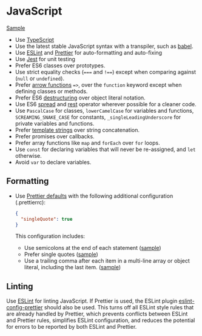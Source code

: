 # JavaScript

[Sample](sample.js)

- Use [TypeScript](/typescript/)
- Use the latest stable JavaScript syntax with a transpiler, such as [babel].
- Use [ESLint] and [Prettier] for auto-formatting and auto-fixing
- Use [Jest] for unit testing
- Prefer ES6 classes over prototypes.
- Use strict equality checks (`===` and `!==`) except when comparing against
  (`null` or `undefined`).
- Prefer [arrow functions] `=>`, over the `function` keyword except when
  defining classes or methods.
- Prefer ES6 [destructuring] over object literal notation.
- Use ES6 [spread] and [rest] operator wherever possible for a cleaner code.
- Use `PascalCase` for classes, `lowerCamelCase` for variables and functions,
  `SCREAMING_SNAKE_CASE` for constants, `_singleLeadingUnderscore` for private
  variables and functions.
- Prefer [template strings] over string concatenation.
- Prefer promises over callbacks.
- Prefer array functions like `map` and `forEach` over `for` loops.
- Use `const` for declaring variables that will never be re-assigned, and `let`
  otherwise.
- Avoid `var` to declare variables.
  
## Formatting

- Use [Prettier defaults](https://prettier.io/docs/en/options.html) with the following additional configuration (.prettierrc):

	```json
	{
	  "singleQuote": true
	}
	```
  
  This configuration includes:
  - Use semicolons at the end of each statement ([sample](/javascript/sample.js#L5))
  - Prefer single quotes ([sample](/javascript/sample.js#L11))
  - Use a trailing comma after each item in a multi-line array or object literal, including the last item. ([sample](/javascript/sample.js#L11)) 
 
## Linting

Use [ESLint] for linting JavaScript. If Prettier is used, the ESLint plugin [eslint-config-prettier](https://github.com/prettier/eslint-config-prettier) should also be used. This turns off all ESLint style rules that are already handled by Prettier, which prevents conflicts between ESLint and Prettier rules, simplifies ESLint configuration, and reduces the potential for errors to be reported by both ESLint and Prettier.


[babel]: https://babeljs.io/
[eslint]: https://eslint.org/
[prettier]: https://prettier.io/
[jest]: /testing-jest/
[template strings]: https://developer.mozilla.org/en-US/docs/Web/JavaScript/Reference/template_strings
[arrow functions]: https://developer.mozilla.org/en-US/docs/Web/JavaScript/Reference/Functions/Arrow_functions
[destructuring]: https://developer.mozilla.org/en-US/docs/Web/JavaScript/Reference/Operators/Destructuring_assignment
[spread]: https://developer.mozilla.org/en-US/docs/Web/JavaScript/Reference/Operators/Spread_syntax
[rest]: https://developer.mozilla.org/en-US/docs/Web/JavaScript/Reference/Functions/rest_parameters
